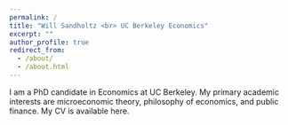 ```yaml
---
permalink: /
title: "Will Sandholtz <br> UC Berkeley Economics"
excerpt: ""
author_profile: true
redirect_from: 
  - /about/
  - /about.html
---
```


I am a PhD candidate in Economics at UC Berkeley.  My primary academic interests are microeconomic theory, philosophy of economics, and public finance.  My CV is available here.